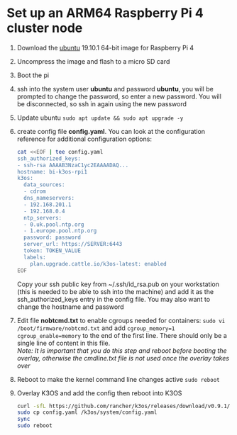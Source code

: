 # Set up an ARM64 Raspberry Pi 4 cluster node

1. Download the [ubuntu](https://ubuntu.com/download/raspberry-pi) 19.10.1 64-bit image for Raspberry Pi 4
2. Uncompress the image and flash to a micro SD card
3. Boot the pi
4. ssh into the system user **ubuntu** and password **ubuntu**, you will be prompted to change the password, so enter a new password.  You will be disconnected, so ssh in again using the new password
5. Update ubuntu ```sudo apt update && sudo apt upgrade -y```
6. create config file **config.yaml**.  You can look at the configuration reference for additional configuration options:

   ```bash
   cat <<EOF | tee config.yaml
   ssh_authorized_keys:
   - ssh-rsa AAAAB3NzaC1yc2EAAAADAQ...
   hostname: bi-k3os-rpi1
   k3os:
     data_sources:
     - cdrom
     dns_nameservers:
     - 192.168.201.1
     - 192.168.0.4
     ntp_servers:
     - 0.uk.pool.ntp.org
     - 1.europe.pool.ntp.org
     password: password
     server_url: https://SERVER:6443
     token: TOKEN_VALUE
     labels:
       plan.upgrade.cattle.io/k3os-latest: enabled
   EOF
   ```

    Copy your ssh public key from ~/.ssh/id_rsa.pub on your workstation (this is needed to be able to ssh into the machine) and add it as the ssh_authorized_keys entry in the config file.  You may also want to change the hostname and password
7. Edit file **nobtcmd.txt** to enable cgroups needed for containers: ```sudo vi /boot/firmware/nobtcmd.txt``` and add ```cgroup_memory=1 cgroup_enable=memory``` to the end of the first line.  There should only be a single line of content in this file.  
  *Note: It is important that you do this step and reboot before booting the overlay, otherwise the cmdline.txt file is not used once the overlay takes over*
8. Reboot to make the kernel command line changes active ```sudo reboot```
9. Overlay K3OS and add the config then reboot into K3OS

    ```bash
    curl -sfL https://github.com/rancher/k3os/releases/download/v0.9.1/k3os-rootfs-arm64.tar.gz | sudo tar zxvf - --strip-components=1 -C /
    sudo cp config.yaml /k3os/system/config.yaml
    sync
    sudo reboot
    ```
